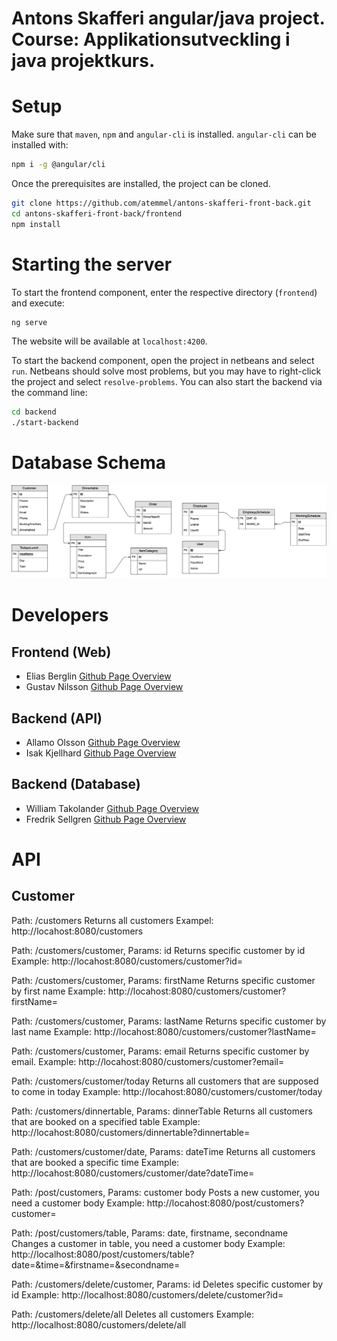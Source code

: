 # Antons Skafferi angular/java project. Course: Applikationsutveckling i java projektkurs.

# Setup

Make sure that `maven`, `npm` and `angular-cli` is installed.
`angular-cli` can be installed with:
```sh
npm i -g @angular/cli
```

Once the prerequisites are installed, the project can be cloned.
```sh
git clone https://github.com/atemmel/antons-skafferi-front-back.git
cd antons-skafferi-front-back/frontend
npm install
```

# Starting the server

To start the frontend component, enter the respective directory (`frontend`) and execute:
```sh
ng serve
```
The website will be available at `localhost:4200`.

To start the backend component, open the project in netbeans and select `run`. 
Netbeans should solve most problems, but you may have to right-click the project and select `resolve-problems`.
You can also start the backend via the command line:
```sh
cd backend
./start-backend
```
# Database Schema
![Repo List](/backend/src/main/resources/images/DatabaseSchema.png) 

# Developers

## Frontend (Web)

- Elias Berglin [Github Page Overview](https://github.com/typelias)
- Gustav Nilsson [Github Page Overview](https://github.com/JohnGNilsson)

## Backend (API)

- Allamo Olsson [Github Page Overview](https://github.com/Ninhow)
- Isak Kjellhard [Github Page Overview](https://github.com/kjellhard)

## Backend (Database)

- William Takolander [Github Page Overview](https://github.com/Takolander)
- Fredrik Sellgren [Github Page Overview](https://github.com/iSellgren)

# API 

## Customer

Path: /customers
Returns all customers
Exampel: http://locahost:8080/customers 

Path: /customers/customer, Params: id
Returns specific customer by id
Example: http://locahost:8080/customers/customer?id=

Path: /customers/customer, Params: firstName
Returns specific customer by first name 
Example: http://locahost:8080/customers/customer?firstName=

Path: /customers/customer, Params: lastName
Returns specific customer by last name
Example: http://locahost:8080/customers/customer?lastName=

Path: /customers/customer, Params: email
Returns specific customer by email.
Example: http://locahost:8080/customers/customer?email=

Path: /customers/customer/today
Returns all customers that are supposed to come in today
Example: http://locahost:8080/customers/customer/today

Path: /customers/dinnertable, Params: dinnerTable
Returns all customers that are booked on a specified table
Example: http://locahost:8080/customers/dinnertable?dinnertable=

Path: /customers/customer/date, Params: dateTime
Returns all customers that are booked a specific time
Example: http://locahost:8080/customers/customer/date?dateTime=

Path: /post/customers, Params: customer body
Posts a new customer, you need a customer body
Example: http://locahost:8080/post/customers?customer=

Path: /post/customers/table, Params: date, firstname, secondname
Changes a customer in table, you need a customer body
Example:
http://localhost:8080/post/customers/table?date=&time=&firstname=&secondname=


Path: /customers/delete/customer, Params: id
Deletes specific customer by id
Example: http://localhost:8080/customers/delete/customer?id=

Path: /customers/delete/all
Deletes all customers
Example: http://localhost:8080/customers/delete/all


